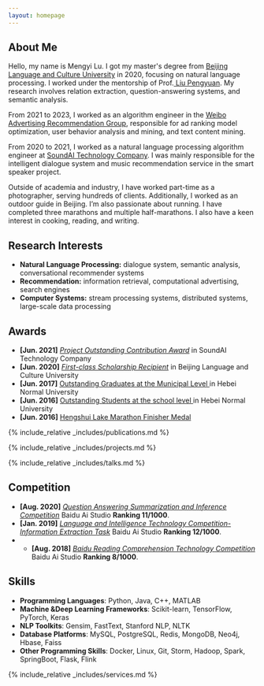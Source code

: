 ```yaml
---
layout: homepage
---
```


## About Me

Hello, my name is Mengyi Lu.  I got my master's degree from <a href="https://www.blcu.edu/" target="_blank"> Beijing Language and Culture University</a> in 2020, focusing on natural language processing.
I worked under the mentorship of Prof.<a href="https://liupengyuan.github.io/" target="_blank"> Liu Pengyuan</a>. My research involves relation extraction, question-answering systems, and semantic analysis.

From 2021 to 2023, I worked as an algorithm engineer in the <a href="https://www.soundai.com/" target="_blank"> Weibo Advertising Recommendation Group</a>, responsible for ad ranking model optimization, user behavior analysis and mining, and text content mining.

From 2020 to 2021, I worked as a natural language processing algorithm engineer at <a href="https://www.soundai.com/" target="_blank"> SoundAI Technology Company</a>. I was mainly responsible for the intelligent dialogue system and music recommendation service in the smart speaker project.


Outside of academia and industry, I have worked part-time as a photographer, serving hundreds of clients. Additionally, I worked as an outdoor guide in Beijing. I’m also passionate about running. I have completed three marathons and multiple half-marathons. I also have a keen interest in cooking, reading, and writing.

## Research Interests
- **Natural Language Processing:** dialogue system, semantic analysis, conversational recommender systems
- **Recommendation:** information retrieval, computational advertising, search engines
- **Computer Systems:** stream processing systems, distributed systems, large-scale data processing

## Awards
- **[Jun. 2021]** <a href="" target="_blank">*Project Outstanding Contribution Award*</a> in SoundAI Technology Company
- **[Jun. 2020]** <a href="" target="_blank">*First-class Scholarship Recipient*</a> in Beijing Language and Culture University
- **[Jun. 2017]** <a href="" target="_blank"> Outstanding Graduates at the Municipal Level </a> in Hebei Normal University
- **[Jun. 2016]** <a href="" target="_blank"> Outstanding Students at the school level </a> in Hebei Normal University
- **[Jun. 2016]** <a href="http://www.hengshuilakemarathon.com/" target="_blank">  Hengshui Lake Marathon Finisher Medal </a>


{% include_relative _includes/publications.md %}

{% include_relative _includes/projects.md %}

{% include_relative _includes/talks.md %}

## Competition
- **[Aug. 2020]** <a href="" target="_blank">*Question Answering Summarization and Inference Competition*</a> Baidu Ai Studio **Ranking 11/1000**.
- **[Jan. 2019]** <a href="" target="_blank">*Language and Intelligence Technology Competition-Information Extraction Task*</a> Baidu Ai Studio **Ranking 12/1000**.
- - **[Aug. 2018]** <a href="" target="_blank">*Baidu Reading Comprehension Technology Competition*</a> Baidu Ai Studio **Ranking 8/1000**.

## Skills

- **Programming Languages**: Python, Java, C++, MATLAB
- **Machine &Deep Learning Frameworks**: Scikit-learn, TensorFlow, PyTorch, Keras
- **NLP Toolkits**: Gensim, FastText, Stanford NLP, NLTK
- **Database Platforms**: MySQL, PostgreSQL, Redis, MongoDB, Neo4j, Hbase, Faiss
- **Other Programming Skills**: Docker, Linux, Git, Storm, Hadoop, Spark, SpringBoot, Flask, Flink 


{% include_relative _includes/services.md %}








